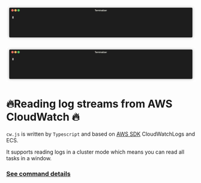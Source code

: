 ![introduce](https://github.com/danielsss/cw.js/blob/main/docs/introduce.gif)

![introduce-2](https://github.com/danielsss/cw.js/blob/main/docs/introduce-2.gif)

# 🔥Reading log streams from AWS CloudWatch 🔥

`cw.js` is written by `Typescript` and based on [AWS SDK](https://github.com/aws/aws-sdk-js) CloudWatchLogs and ECS.

It supports reading logs in a cluster mode which means you can read all tasks in a window.


### [See command details](./docs/usage.md)